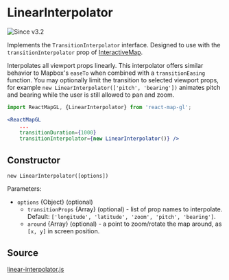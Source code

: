 # LinearInterpolator

![Since v3.2](https://img.shields.io/badge/since-v3.2-green)

Implements the `TransitionInterpolator` interface. Designed to use with the `transitionInterpolator` prop of [InteractiveMap](/docs/api-reference/interactive-map.md).

Interpolates all viewport props linearly. This interpolator offers similar behavior to Mapbox's `easeTo` when combined with a `transitionEasing` function. You may optionally limit the transition to selected viewport props, for example `new LinearInterpolator(['pitch', 'bearing'])` animates pitch and bearing while the user is still allowed to pan and zoom.

```jsx
import ReactMapGL, {LinearInterpolator} from 'react-map-gl';

<ReactMapGL
    ...
    transitionDuration={1000}
    transitionInterpolator={new LinearInterpolator()} />
```

## Constructor

`new LinearInterpolator([options])`

Parameters:
- `options` {Object} (optional)
  + `transitionProps` {Array} (optional) - list of prop names to interpolate. Default: `['longitude', 'latitude', 'zoom', 'pitch', 'bearing']`.
  + `around` {Array} (optional) - a point to zoom/rotate the map around, as `[x, y]` in screen position.


## Source

[linear-interpolator.js](https://github.com/uber/react-map-gl/tree/5.2-release/src/utils/transition/linear-interpolator.js)

